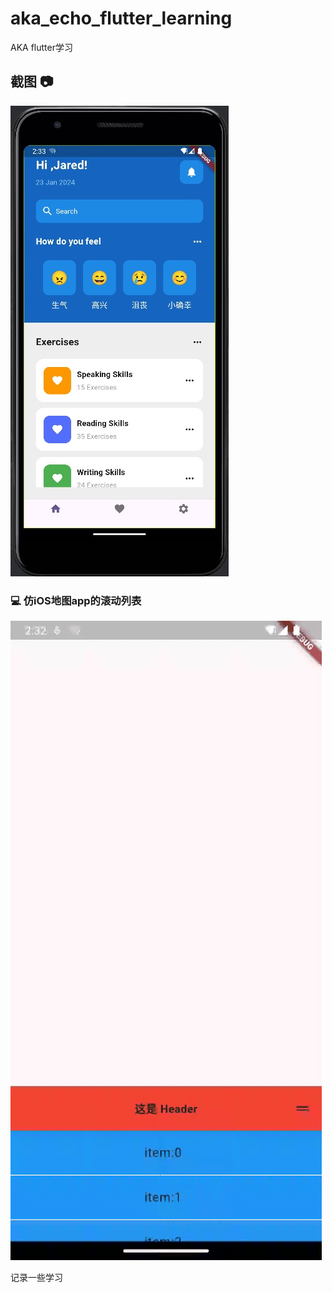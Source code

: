 # aka_echo_flutter_learning

AKA flutter学习

## 截图 📷
![1](screenshots/screenshots1.jpg)

### 💻 仿iOS地图app的滚动列表
![2](screenshots/screenshots2.gif)

记录一些学习